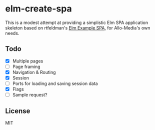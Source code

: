 elm-create-spa
==============

This is a modest attempt at providing a simplistic Elm SPA application skeleton based on rtfeldman's [Elm Example SPA](https://github.com/rtfeldman/elm-spa-example/), for Allo-Media's own needs.

Todo
----

- [x] Multiple pages
- [ ] Page framing
- [x] Navigation & Routing
- [x] Session
- [ ] Ports for loading and saving session data
- [x] Flags
- [ ] Sample request?

License
-------

MIT
